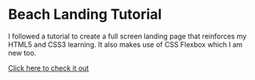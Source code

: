 # Beach Landing Tutorial

I followed a tutorial to create a full screen landing page that reinforces my HTML5 and CSS3 learning.
It also makes use of CSS Flexbox which I am new too.

[Click here to check it out](https://gallant-mcclintock-8b5191.netlify.com/)
